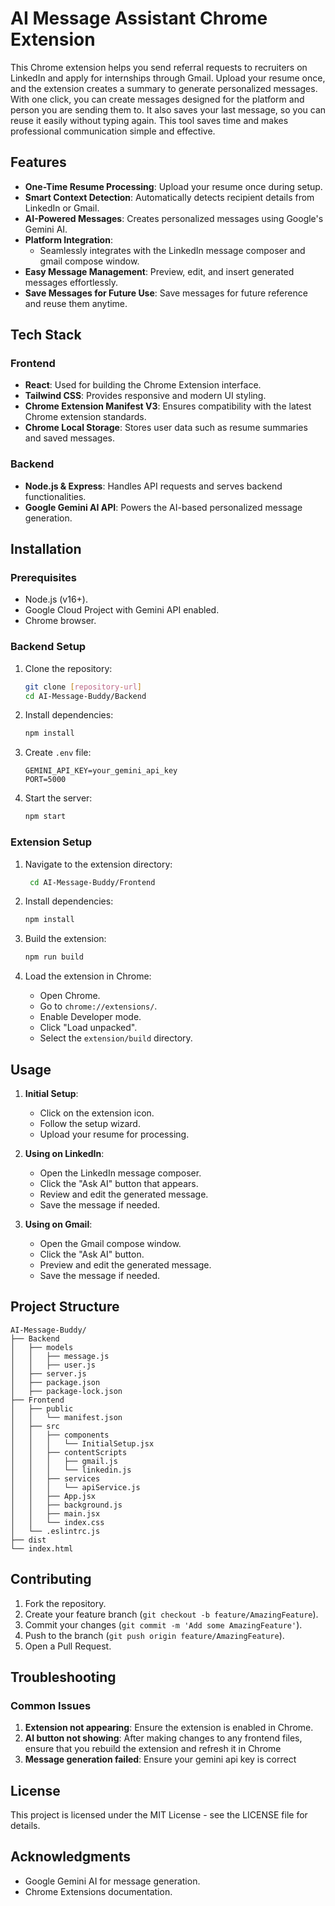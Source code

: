 # AI Message Assistant Chrome Extension

This Chrome extension helps you send referral requests to recruiters on LinkedIn and apply for internships through Gmail. Upload your resume once, and the extension creates a summary to generate personalized messages. With one click, you can create messages designed for the platform and person you are sending them to. It also saves your last message, so you can reuse it easily without typing again. This tool saves time and makes professional communication simple and effective.

## Features

- **One-Time Resume Processing**: Upload your resume once during setup.
- **Smart Context Detection**: Automatically detects recipient details from LinkedIn or Gmail.
- **AI-Powered Messages**: Creates personalized messages using Google's Gemini AI.
- **Platform Integration**:
  - Seamlessly integrates with the LinkedIn message composer and gmail compose window.
- **Easy Message Management**: Preview, edit, and insert generated messages effortlessly.
- **Save Messages for Future Use**: Save messages for future reference and reuse them anytime.


## Tech Stack

### Frontend
- **React**: Used for building the Chrome Extension interface.
- **Tailwind CSS**: Provides responsive and modern UI styling.
- **Chrome Extension Manifest V3**: Ensures compatibility with the latest Chrome extension standards.
- **Chrome Local Storage**: Stores user data such as resume summaries and saved messages.

### Backend
- **Node.js & Express**: Handles API requests and serves backend functionalities.
- **Google Gemini AI API**: Powers the AI-based personalized message generation.


## Installation

### Prerequisites

- Node.js (v16+).
- Google Cloud Project with Gemini API enabled.
- Chrome browser.

### Backend Setup

1. Clone the repository:
   ```bash
   git clone [repository-url]
   cd AI-Message-Buddy/Backend
   ```

2. Install dependencies:
   ```bash
   npm install
   ```

3. Create `.env` file:
   ```env
   GEMINI_API_KEY=your_gemini_api_key
   PORT=5000
   ```

4. Start the server:
   ```bash
   npm start
   ```

### Extension Setup

1. Navigate to the extension directory:
   ```bash
    cd AI-Message-Buddy/Frontend
   ```

2. Install dependencies:
   ```bash
   npm install
   ```

3. Build the extension:
   ```bash
   npm run build
   ```

4. Load the extension in Chrome:
   - Open Chrome.
   - Go to `chrome://extensions/`.
   - Enable Developer mode.
   - Click "Load unpacked".
   - Select the `extension/build` directory.

## Usage
1. **Initial Setup**:  
   - Click on the extension icon.  
   - Follow the setup wizard.  
   - Upload your resume for processing.  

2. **Using on LinkedIn**:  
   - Open the LinkedIn message composer.  
   - Click the "Ask AI" button that appears.  
   - Review and edit the generated message.  
   - Save the message if needed.  

3. **Using on Gmail**:  
   - Open the Gmail compose window.  
   - Click the "Ask AI" button.  
   - Preview and edit the generated message.  
   - Save the message if needed.  

## Project Structure

```
AI-Message-Buddy/
├── Backend
│   ├── models
│   │   ├── message.js
│   │   ├── user.js
│   ├── server.js
│   ├── package.json
│   ├── package-lock.json
├── Frontend
│   ├── public
│   │   └── manifest.json
│   ├── src
│   │   ├── components
│   │   │   └── InitialSetup.jsx
│   │   ├── contentScripts
│   │   │   ├── gmail.js
│   │   │   └── linkedin.js
│   │   ├── services
│   │   │   └── apiService.js
│   │   ├── App.jsx
│   │   ├── background.js
│   │   ├── main.jsx
│   │   └── index.css
│   └── .eslintrc.js
├── dist
└── index.html

```

## Contributing

1. Fork the repository.
2. Create your feature branch (`git checkout -b feature/AmazingFeature`).
3. Commit your changes (`git commit -m 'Add some AmazingFeature'`).
4. Push to the branch (`git push origin feature/AmazingFeature`).
5. Open a Pull Request.

## Troubleshooting

### Common Issues

1. **Extension not appearing**: Ensure the extension is enabled in Chrome.
2. **AI button not showing**:  After making changes to any frontend files, ensure that you rebuild the extension and refresh it in Chrome
3. **Message generation failed**: Ensure your gemini api key is correct 


## License

This project is licensed under the MIT License - see the LICENSE file for details.

## Acknowledgments

- Google Gemini AI for message generation.
- Chrome Extensions documentation.

